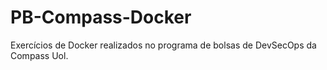 # PB-Compass-Docker
Exercícios de Docker realizados no programa de bolsas de DevSecOps da Compass Uol. 
